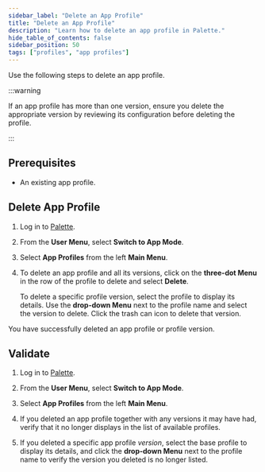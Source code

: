 ```yaml
---
sidebar_label: "Delete an App Profile"
title: "Delete an App Profile"
description: "Learn how to delete an app profile in Palette."
hide_table_of_contents: false
sidebar_position: 50
tags: ["profiles", "app profiles"]
---
```


Use the following steps to delete an app profile.

:::warning

If an app profile has more than one version, ensure you delete the appropriate version by reviewing its configuration before deleting the profile.

:::

## Prerequisites

- An existing app profile.

## Delete App Profile

1. Log in to [Palette](https://console.spectrocloud.com/).

2. From the **User Menu**, select **Switch to App Mode**.

3. Select **App Profiles** from the left **Main Menu**.

4. To delete an app profile and all its versions, click on the **three-dot Menu** in the row of the profile to delete and select **Delete**.

   To delete a specific profile version, select the profile to display its details. Use the **drop-down Menu** next to the profile name and select the version to delete. Click the trash can icon to delete that version.

You have successfully deleted an app profile or profile version.

## Validate

1. Log in to [Palette](https://console.spectrocloud.com/).

2. From the **User Menu**, select **Switch to App Mode**.

3. Select **App Profiles** from the left **Main Menu**.

4. If you deleted an app profile together with any versions it may have had, verify that it no longer displays in the list of available profiles.

5. If you deleted a specific app profile _version_, select the base profile to display its details, and click the **drop-down Menu** next to the profile name to verify the version you deleted is no longer listed.
